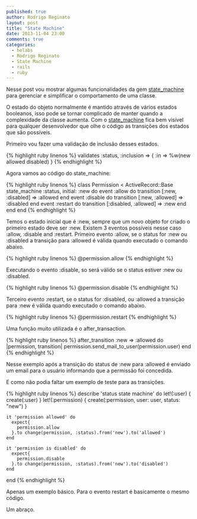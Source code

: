```yaml
---
published: true
author: Rodrigo Reginato
layout: post
title: "State Machine"
date: 2013-11-04 23:00
comments: true
categories:
  - helabs
  - Rodrigo Reginato
  - State Machine
  - rails
  - ruby
---
```


Nesse post vou mostrar algumas funcionalidades da gem [state_machine](https://github.com/pluginaweek/state_machine) para gerenciar e simplificar o comportamento de uma classe.

<!--more-->

O estado do objeto normalmente é mantido através de vários estados booleanos, isso pode se tornar complicado de manter quando a complexidade da classe aumenta.
Com o [state_machine](https://github.com/pluginaweek/state_machine) fica bem visível para qualquer desenvolvedor que olhe o código as transições dos estados que são possíveis.

Primeiro vou fazer uma validação de inclusão desses estados.
 
{% highlight ruby linenos %}
validates :status, :inclusion => { :in => %w(new allowed disabled) }
{% endhighlight %}

Agora vamos ao código do state_machine:

{% highlight ruby linenos %}
class Permission < ActiveRecord::Base
  state_machine :status, initial: :new do
      event :allow do
        transition [:new, :disabled] => :allowed
      end
      event :disable do
        transition [:new, :allowed] => :disabled
      end
      event :restart do
        transition [:disabled, :allowed] => :new
      end
  end
end
{% endhighlight %}

Temos o estado inicial que é :new, sempre que um novo objeto for criado o primeiro estado deve ser :new.
Existem 3 eventos possíveis nesse caso :allow, :disable and :restart.
Primeiro evento :allow, se o status for :new ou :disabled a transição para :allowed é válida quando executado o comando abaixo.

{% highlight ruby linenos %}
  @permission.allow
{% endhighlight %}

Executando o evento :disable, so será válido se o status estiver :new ou :disabled.

{% highlight ruby linenos %}
  @permission.disable
{% endhighlight %}

Terceiro evento :restart, se o status for :disabled, ou :allowed a transição para :new é válida quando executado o comando abaixo.

{% highlight ruby linenos %}
  @permission.restart
{% endhighlight %}

Uma função muito utilizada é o after_transaction.

{% highlight ruby linenos %}
  after_transition :new => :allowed do |permission, transition|
     permission.send_mail_to_user(permission.user)
  end
{% endhighlight %}

Nesse exemplo após a transição do status de :new para :allowed é enviado um email para o usuário informando que a permissão foi concedida.

E como não podia faltar um exemplo de teste para as transições.

{% highlight ruby linenos %}
  describe 'status state machine' do
    let!(:user) { create(:user) }
    let!(:permission) { create(:permission, user: user, status: "new") }

    it 'permission allowed' do
      expect{
        permission.allow
      }.to change(permission, :status).from('new').to('allowed')
    end

    it 'permission is disabled' do
      expect{
        permission.disable
      }.to change(permission, :status).from('new').to('disabled')
    end
  end
{% endhighlight %}

Apenas um exemplo básico.
Para o evento restart é basicamente o mesmo código.

Um abraço.
